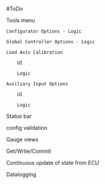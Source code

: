 #ToDo

Tools menu

    Configurator Options - Logic
    
    Global Controller Options - Logic
    
    Load Axis Calibration
        
        UI
        
        Logic

    Auxiliary Input Options
        
        UI
        
        Logic

Status bar

config validation

Gauge views

Get/Write/Commit

Continuous update of state from ECU

Datalogging

